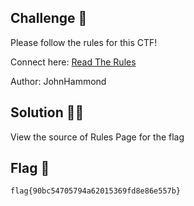 ## Challenge 🧩

Please follow the rules for this CTF!

Connect here:
[Read The Rules](https://ctf.nahamcon.com/rules)

Author: JohnHammond </br>

## Solution 🕵️‍♂️

View the source of Rules Page for the flag

## Flag 🚩

`flag{90bc54705794a62015369fd8e86e557b}`
